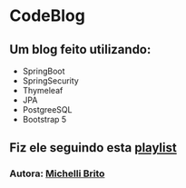 # CodeBlog
 ## Um blog feito utilizando:
 - SpringBoot
 - SpringSecurity
 - Thymeleaf
 - JPA
 - PostgreeSQL
 - Bootstrap 5
 
 ## Fiz ele seguindo esta [playlist](https://www.youtube.com/watch?v=UdJYuwnqL3I&list=PL8iIphQOyG-AdKMQWtt1bqdVm8QUnX7_S)
 ### Autora: [Michelli Brito](https://github.com/MichelliBrito)

 
 
